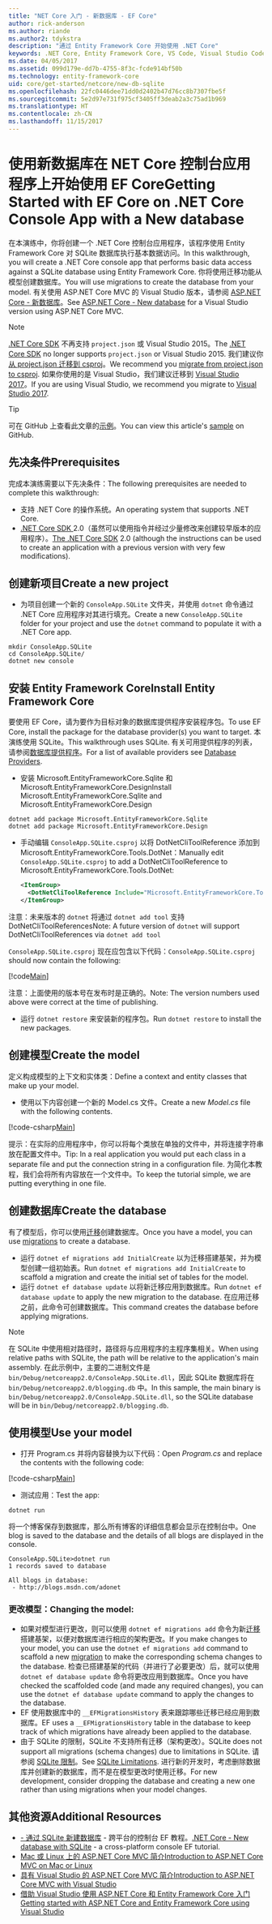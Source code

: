 ```yaml
---
title: "NET Core 入门 - 新数据库 - EF Core"
author: rick-anderson
ms.author: riande
ms.author2: tdykstra
description: "通过 Entity Framework Core 开始使用 .NET Core"
keywords: .NET Core, Entity Framework Core, VS Code, Visual Studio Code, Mac, Linux
ms.date: 04/05/2017
ms.assetid: 099d179e-dd7b-4755-8f3c-fcde914bf50b
ms.technology: entity-framework-core
uid: core/get-started/netcore/new-db-sqlite
ms.openlocfilehash: 22fc0446dee71dd0d2402b47d76cc8b7307fbe5f
ms.sourcegitcommit: 5e2d97e731f975cf3405ff3deab2a3c75ad1b969
ms.translationtype: HT
ms.contentlocale: zh-CN
ms.lasthandoff: 11/15/2017
---
```

# <a name="getting-started-with-ef-core-on-net-core-console-app-with-a-new-database"></a><span data-ttu-id="738a4-104">使用新数据库在 NET Core 控制台应用程序上开始使用 EF Core</span><span class="sxs-lookup"><span data-stu-id="738a4-104">Getting Started with EF Core on .NET Core Console App with a New database</span></span>

<span data-ttu-id="738a4-105">在本演练中，你将创建一个 .NET Core 控制台应用程序，该程序使用 Entity Framework Core 对 SQLite 数据库执行基本数据访问。</span><span class="sxs-lookup"><span data-stu-id="738a4-105">In this walkthrough, you will create a .NET Core console app that performs basic data access against a SQLite database using Entity Framework Core.</span></span> <span data-ttu-id="738a4-106">你将使用迁移功能从模型创建数据库。</span><span class="sxs-lookup"><span data-stu-id="738a4-106">You will use migrations to create the database from your model.</span></span> <span data-ttu-id="738a4-107">有关使用 ASP.NET Core MVC 的 Visual Studio 版本，请参阅 [ASP.NET Core - 新数据库](xref:core/get-started/aspnetcore/new-db)。</span><span class="sxs-lookup"><span data-stu-id="738a4-107">See [ASP.NET Core - New database](xref:core/get-started/aspnetcore/new-db) for a Visual Studio version using ASP.NET Core MVC.</span></span>

> [!NOTE]  
> <span data-ttu-id="738a4-108">[.NET Core SDK](https://www.microsoft.com/net/download/core) 不再支持 `project.json` 或 Visual Studio 2015。</span><span class="sxs-lookup"><span data-stu-id="738a4-108">The [.NET Core SDK](https://www.microsoft.com/net/download/core) no longer supports `project.json` or Visual Studio 2015.</span></span> <span data-ttu-id="738a4-109">我们建议你[从 project.json 迁移到 csproj](https://docs.microsoft.com/dotnet/articles/core/migration/)。</span><span class="sxs-lookup"><span data-stu-id="738a4-109">We recommend you [migrate from project.json to csproj](https://docs.microsoft.com/dotnet/articles/core/migration/).</span></span> <span data-ttu-id="738a4-110">如果你使用的是 Visual Studio，我们建议迁移到 [Visual Studio 2017](https://www.visualstudio.com/downloads/)。</span><span class="sxs-lookup"><span data-stu-id="738a4-110">If you are using Visual Studio, we recommend you migrate to [Visual Studio 2017](https://www.visualstudio.com/downloads/).</span></span>

> [!TIP]  
> <span data-ttu-id="738a4-111">可在 GitHub 上查看此文章的[示例](https://github.com/aspnet/EntityFramework.Docs/tree/master/samples/core/GetStarted/NetCore/ConsoleApp.SQLite)。</span><span class="sxs-lookup"><span data-stu-id="738a4-111">You can view this article's [sample](https://github.com/aspnet/EntityFramework.Docs/tree/master/samples/core/GetStarted/NetCore/ConsoleApp.SQLite) on GitHub.</span></span>

## <a name="prerequisites"></a><span data-ttu-id="738a4-112">先决条件</span><span class="sxs-lookup"><span data-stu-id="738a4-112">Prerequisites</span></span>

<span data-ttu-id="738a4-113">完成本演练需要以下先决条件：</span><span class="sxs-lookup"><span data-stu-id="738a4-113">The following prerequisites are needed to complete this walkthrough:</span></span>
* <span data-ttu-id="738a4-114">支持 .NET Core 的操作系统。</span><span class="sxs-lookup"><span data-stu-id="738a4-114">An operating system that supports .NET Core.</span></span>
* <span data-ttu-id="738a4-115">[.NET Core SDK ](https://www.microsoft.com/net/core) 2.0（虽然可以使用指令并经过少量修改来创建较早版本的应用程序）。</span><span class="sxs-lookup"><span data-stu-id="738a4-115">[The .NET Core SDK](https://www.microsoft.com/net/core) 2.0 (although the instructions can be used to create an application with a previous version with very few modifications).</span></span>

## <a name="create-a-new-project"></a><span data-ttu-id="738a4-116">创建新项目</span><span class="sxs-lookup"><span data-stu-id="738a4-116">Create a new project</span></span>

* <span data-ttu-id="738a4-117">为项目创建一个新的 `ConsoleApp.SQLite` 文件夹，并使用 `dotnet` 命令通过 .NET Core 应用程序对其进行填充。</span><span class="sxs-lookup"><span data-stu-id="738a4-117">Create a new `ConsoleApp.SQLite` folder for your project and use the `dotnet` command to populate it with a .NET Core app.</span></span>

``` Console
mkdir ConsoleApp.SQLite
cd ConsoleApp.SQLite/
dotnet new console
```

## <a name="install-entity-framework-core"></a><span data-ttu-id="738a4-118">安装 Entity Framework Core</span><span class="sxs-lookup"><span data-stu-id="738a4-118">Install Entity Framework Core</span></span>

<span data-ttu-id="738a4-119">要使用 EF Core，请为要作为目标对象的数据库提供程序安装程序包。</span><span class="sxs-lookup"><span data-stu-id="738a4-119">To use EF Core, install the package for the database provider(s) you want to target.</span></span> <span data-ttu-id="738a4-120">本演练使用 SQLite。</span><span class="sxs-lookup"><span data-stu-id="738a4-120">This walkthrough uses SQLite.</span></span> <span data-ttu-id="738a4-121">有关可用提供程序的列表，请参阅[数据库提供程序](../../providers/index.md)。</span><span class="sxs-lookup"><span data-stu-id="738a4-121">For a list of available providers see [Database Providers](../../providers/index.md).</span></span>

* <span data-ttu-id="738a4-122">安装 Microsoft.EntityFrameworkCore.Sqlite 和 Microsoft.EntityFrameworkCore.Design</span><span class="sxs-lookup"><span data-stu-id="738a4-122">Install Microsoft.EntityFrameworkCore.Sqlite and Microsoft.EntityFrameworkCore.Design</span></span>

``` Console
dotnet add package Microsoft.EntityFrameworkCore.Sqlite
dotnet add package Microsoft.EntityFrameworkCore.Design
```

* <span data-ttu-id="738a4-123">手动编辑 `ConsoleApp.SQLite.csproj` 以将 DotNetCliToolReference 添加到 Microsoft.EntityFrameworkCore.Tools.DotNet：</span><span class="sxs-lookup"><span data-stu-id="738a4-123">Manually edit `ConsoleApp.SQLite.csproj` to add a DotNetCliToolReference to Microsoft.EntityFrameworkCore.Tools.DotNet:</span></span>

  ``` xml
  <ItemGroup>
    <DotNetCliToolReference Include="Microsoft.EntityFrameworkCore.Tools.DotNet" Version="2.0.0" />
  </ItemGroup>
  ```

 <span data-ttu-id="738a4-124">注意：未来版本的 `dotnet` 将通过 `dotnet add tool` 支持 DotNetCliToolReferences</span><span class="sxs-lookup"><span data-stu-id="738a4-124">Note: A future version of `dotnet` will support DotNetCliToolReferences via `dotnet add tool`</span></span>

<span data-ttu-id="738a4-125">`ConsoleApp.SQLite.csproj` 现在应包含以下代码：</span><span class="sxs-lookup"><span data-stu-id="738a4-125">`ConsoleApp.SQLite.csproj` should now contain the following:</span></span>

[!code[Main](../../../../samples/core/GetStarted/NetCore/ConsoleApp.SQLite/ConsoleApp.SQLite.csproj)]

 <span data-ttu-id="738a4-126">注意：上面使用的版本号在发布时是正确的。</span><span class="sxs-lookup"><span data-stu-id="738a4-126">Note: The version numbers used above were correct at the time of publishing.</span></span>

*  <span data-ttu-id="738a4-127">运行 `dotnet restore` 来安装新的程序包。</span><span class="sxs-lookup"><span data-stu-id="738a4-127">Run `dotnet restore` to install the new packages.</span></span>

## <a name="create-the-model"></a><span data-ttu-id="738a4-128">创建模型</span><span class="sxs-lookup"><span data-stu-id="738a4-128">Create the model</span></span>

<span data-ttu-id="738a4-129">定义构成模型的上下文和实体类：</span><span class="sxs-lookup"><span data-stu-id="738a4-129">Define a context and entity classes that make up your model.</span></span>

* <span data-ttu-id="738a4-130">使用以下内容创建一个新的 Model.cs 文件。</span><span class="sxs-lookup"><span data-stu-id="738a4-130">Create a new *Model.cs* file with the following contents.</span></span>

[!code-csharp[Main](../../../../samples/core/GetStarted/NetCore/ConsoleApp.SQLite/Model.cs)]

<span data-ttu-id="738a4-131">提示：在实际的应用程序中，你可以将每个类放在单独的文件中，并将连接字符串放在配置文件中。</span><span class="sxs-lookup"><span data-stu-id="738a4-131">Tip: In a real application you would put each class in a separate file and put the connection string in a configuration file.</span></span> <span data-ttu-id="738a4-132">为简化本教程，我们会将所有内容放在一个文件中。</span><span class="sxs-lookup"><span data-stu-id="738a4-132">To keep the tutorial simple, we are putting everything in one file.</span></span>

## <a name="create-the-database"></a><span data-ttu-id="738a4-133">创建数据库</span><span class="sxs-lookup"><span data-stu-id="738a4-133">Create the database</span></span>

<span data-ttu-id="738a4-134">有了模型后，你可以使用[迁移](https://docs.microsoft.com/aspnet/core/data/ef-mvc/migrations#introduction-to-migrations)创建数据库。</span><span class="sxs-lookup"><span data-stu-id="738a4-134">Once you have a model, you can use [migrations](https://docs.microsoft.com/aspnet/core/data/ef-mvc/migrations#introduction-to-migrations) to create a database.</span></span>

* <span data-ttu-id="738a4-135">运行 `dotnet ef migrations add InitialCreate` 以为迁移搭建基架，并为模型创建一组初始表。</span><span class="sxs-lookup"><span data-stu-id="738a4-135">Run `dotnet ef migrations add InitialCreate` to scaffold a migration and create the initial set of tables for the model.</span></span>
* <span data-ttu-id="738a4-136">运行 `dotnet ef database update` 以将新迁移应用到数据库。</span><span class="sxs-lookup"><span data-stu-id="738a4-136">Run `dotnet ef database update` to apply the new migration to the database.</span></span> <span data-ttu-id="738a4-137">在应用迁移之前，此命令可创建数据库。</span><span class="sxs-lookup"><span data-stu-id="738a4-137">This command creates the database before applying migrations.</span></span>

> [!NOTE]  
> <span data-ttu-id="738a4-138">在 SQLite 中使用相对路径时，路径将与应用程序的主程序集相关。</span><span class="sxs-lookup"><span data-stu-id="738a4-138">When using relative paths with SQLite, the path will be relative to the application's main assembly.</span></span> <span data-ttu-id="738a4-139">在此示例中，主要的二进制文件是 `bin/Debug/netcoreapp2.0/ConsoleApp.SQLite.dll`，因此 SQLite 数据库将在 `bin/Debug/netcoreapp2.0/blogging.db` 中。</span><span class="sxs-lookup"><span data-stu-id="738a4-139">In this sample, the main binary is `bin/Debug/netcoreapp2.0/ConsoleApp.SQLite.dll`, so the SQLite database will be in `bin/Debug/netcoreapp2.0/blogging.db`.</span></span>

## <a name="use-your-model"></a><span data-ttu-id="738a4-140">使用模型</span><span class="sxs-lookup"><span data-stu-id="738a4-140">Use your model</span></span>

* <span data-ttu-id="738a4-141">打开 Program.cs 并将内容替换为以下代码：</span><span class="sxs-lookup"><span data-stu-id="738a4-141">Open *Program.cs* and replace the contents with the following code:</span></span>

 [!code-csharp[Main](../../../../samples/core/GetStarted/NetCore/ConsoleApp.SQLite/Program.cs)]

* <span data-ttu-id="738a4-142">测试应用：</span><span class="sxs-lookup"><span data-stu-id="738a4-142">Test the app:</span></span>

 `dotnet run`

 <span data-ttu-id="738a4-143">将一个博客保存到数据库，那么所有博客的详细信息都会显示在控制台中。</span><span class="sxs-lookup"><span data-stu-id="738a4-143">One blog is saved to the database and the details of all blogs are displayed in the console.</span></span>

  ``` Console
  ConsoleApp.SQLite>dotnet run
  1 records saved to database

  All blogs in database:
   - http://blogs.msdn.com/adonet
  ```

### <a name="changing-the-model"></a><span data-ttu-id="738a4-144">更改模型：</span><span class="sxs-lookup"><span data-stu-id="738a4-144">Changing the model:</span></span>

- <span data-ttu-id="738a4-145">如果对模型进行更改，则可以使用 `dotnet ef migrations add` 命令为新[迁移](https://docs.microsoft.com/aspnet/core/data/ef-mvc/migrations#introduction-to-migrations)搭建基架，以便对数据库进行相应的架构更改。</span><span class="sxs-lookup"><span data-stu-id="738a4-145">If you make changes to your model, you can use the `dotnet ef migrations add` command to scaffold a new [migration](https://docs.microsoft.com/aspnet/core/data/ef-mvc/migrations#introduction-to-migrations)  to make the corresponding schema changes to the database.</span></span> <span data-ttu-id="738a4-146">检查已搭建基架的代码（并进行了必要更改）后，就可以使用 `dotnet ef database update` 命令将更改应用到数据库。</span><span class="sxs-lookup"><span data-stu-id="738a4-146">Once you have checked the scaffolded code (and made any required changes), you can use the `dotnet ef database update` command to apply the changes to the database.</span></span>
- <span data-ttu-id="738a4-147">EF 使用数据库中的 `__EFMigrationsHistory` 表来跟踪哪些迁移已经应用到数据库。</span><span class="sxs-lookup"><span data-stu-id="738a4-147">EF uses a `__EFMigrationsHistory` table in the database to keep track of which migrations have already been applied to the database.</span></span>
- <span data-ttu-id="738a4-148">由于 SQLite 的限制，SQLite 不支持所有迁移（架构更改）。</span><span class="sxs-lookup"><span data-stu-id="738a4-148">SQLite does not support all migrations (schema changes) due to limitations in SQLite.</span></span> <span data-ttu-id="738a4-149">请参阅 [SQLite 限制](../../providers/sqlite/limitations.md)。</span><span class="sxs-lookup"><span data-stu-id="738a4-149">See [SQLite Limitations](../../providers/sqlite/limitations.md).</span></span> <span data-ttu-id="738a4-150">进行新的开发时，考虑删除数据库并创建新的数据库，而不是在模型更改时使用迁移。</span><span class="sxs-lookup"><span data-stu-id="738a4-150">For new development, consider dropping the database and creating a new one rather than using migrations when your model changes.</span></span>

## <a name="additional-resources"></a><span data-ttu-id="738a4-151">其他资源</span><span class="sxs-lookup"><span data-stu-id="738a4-151">Additional Resources</span></span>

* <span data-ttu-id="738a4-152">[ - 通过 SQLite 新建数据库](xref:core/get-started/netcore/new-db-sqlite) - 跨平台的控制台 EF 教程。</span><span class="sxs-lookup"><span data-stu-id="738a4-152">[.NET Core - New database with SQLite](xref:core/get-started/netcore/new-db-sqlite) -  a cross-platform console EF tutorial.</span></span>
* [<span data-ttu-id="738a4-153">Mac 或 Linux 上的 ASP.NET Core MVC 简介</span><span class="sxs-lookup"><span data-stu-id="738a4-153">Introduction to ASP.NET Core MVC on Mac or Linux</span></span>](https://docs.microsoft.com/aspnet/core/tutorials/first-mvc-app-xplat/index)
* [<span data-ttu-id="738a4-154">具有 Visual Studio 的 ASP.NET Core MVC 简介</span><span class="sxs-lookup"><span data-stu-id="738a4-154">Introduction to ASP.NET Core MVC with Visual Studio</span></span>](https://docs.microsoft.com/aspnet/core/tutorials/first-mvc-app/index)
* [<span data-ttu-id="738a4-155">借助 Visual Studio 使用 ASP.NET Core 和 Entity Framework Core 入门</span><span class="sxs-lookup"><span data-stu-id="738a4-155">Getting started with ASP.NET Core and Entity Framework Core using Visual Studio</span></span>](https://docs.microsoft.com/aspnet/core/data/ef-mvc/index)
